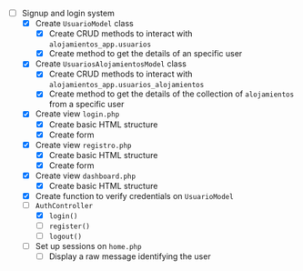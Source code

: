 - [ ] Signup and login system
	- [x] Create `UsuarioModel` class
		- [x] Create CRUD methods to interact with `alojamientos_app.usuarios`
		- [x] Create method to get the details of an specific user
	- [x] Create `UsuariosAlojamientosModel` class
		- [x] Create CRUD methods to interact with `alojamientos_app.usuarios_alojamientos`
		- [x] Create method to get the details of the collection of `alojamientos` from a specific user
	- [x] Create view `login.php`
		- [x] Create basic HTML structure
		- [x] Create form
	- [x] Create view `registro.php`
		- [x] Create basic HTML structure
		- [x] Create form
	- [x] Create view `dashboard.php`
		- [x] Create basic HTML structure
	- [x] Create function to verify credentials on `UsuarioModel`
	- [ ] `AuthController`
		- [x] `login()`
		- [ ] `register()`
		- [ ] `logout()`
	- [ ] Set up sessions on `home.php`
		- [ ] Display a raw message identifying the user